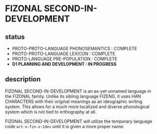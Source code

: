 #  FIZONAL SECOND-IN-DEVELOPMENT  #

## status ##

* PROTO-PROTO-LANGUAGE PHONOSEMANTICS : COMPLETE
* PROTO-PROTO-LANGUAGE LEXICON : COMPLETE
* PROTO-LANGUAGE PRE-POPULATION : COMPLETE
* __D1 PLANNING AND DEVELOPMENT : IN PROGRESS__

## description ##

FIZONAL SECOND-IN-DEVELOPMENT is an as-yet unnamed language in the FIZONAL family.
Unlike its sibling language FIZENG, it uses HAN CHARACTERS with their original meanings as an ideographic writing system.
This allows for a much more localized and diverse phonological system which is not tied to orthography at all.

FIZONAL SECOND-IN-DEVELOPMENT will utilize the temporary language code `art-x-fzn-x-2dev` until it is given a more proper name.
